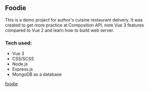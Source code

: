 ## Foodie

This is a demo project for author's cuisine restaurant delivery. 
It was created to get more practice at Composition API, note Vue 3 features compared to Vue 2 and learn how to build web server.

### Tech used:

- Vue 3
- CSS/SCSS
- Node.js
- Express.js
- MongoDB as a database

[foodie](https://anastagoa.github.io/vue-project-foodie/)

[comment]: <> (### Lints and fixes files)

[comment]: <> (```)

[comment]: <> (npm run lint)

[comment]: <> (```)

[comment]: <> (### Customize configuration)

[comment]: <> (See [Configuration Reference]&#40;https://cli.vuejs.org/config/&#41;.)
